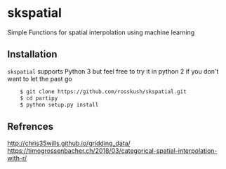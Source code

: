 # skspatial
Simple Functions for spatial interpolation using machine learning

## Installation

`skspatial` supports Python 3 but feel free to try it in python 2 if you don't want to let the past go

```bash
    $ git clone https://github.com/rosskush/skspatial.git
    $ cd partipy
    $ python setup.py install
```

## Refrences
http://chris35wills.github.io/gridding_data/
https://timogrossenbacher.ch/2018/03/categorical-spatial-interpolation-with-r/